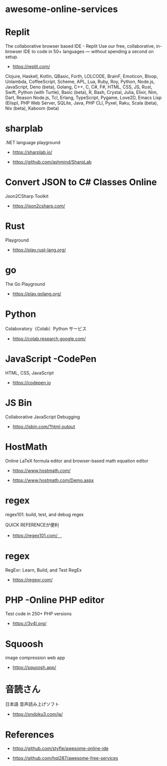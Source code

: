 # awesome-online-services

# Replit 
The collaborative browser based IDE - Replit
Use our free, collaborative, in-browser IDE to code in 50+ languages — without spending a second on setup.

- https://replit.com/

Clojure, Haskell, Kotlin, QBasic, Forth, LOLCODE, BrainF, Emoticon, Bloop, Unlambda, CoffeeScript, Scheme, APL, Lua, Ruby, Roy, Python, Node.js, JavaScript, Deno (beta), Golang, C++, C, C#, F#, HTML, CSS, JS, Rust, Swift, Python (with Turtle), Basic (beta), R, Bash, Crystal, Julia, Elixir, Nim, Dart, Reason Node.js, Tcl, Erlang, TypeScript, Pygame, Love2D, Emacs Lisp (Elisp), PHP Web Server, SQLite, Java, PHP CLI, Pyxel, Raku, Scala (beta), Nix (beta), Kaboom (beta)

# sharplab 

.NET language playground

- https://sharplab.io/

- https://github.com/ashmind/SharpLab

# Convert JSON to C# Classes Online 

Json2CSharp Toolkit 

- https://json2csharp.com/

# Rust 

Playground 

- https://play.rust-lang.org/

# go 

The Go Playground 

- https://play.golang.org/

# Python 

Colaboratory（Colab）Python サービス

- https://colab.research.google.com/

# JavaScript -CodePen 

 HTML, CSS, JavaScript

- https://codepen.io  

# JS Bin 

Collaborative JavaScript Debugging 

- https://jsbin.com/?html,output

# HostMath 

Online LaTeX formula editor and browser-based math equation editor 

- https://www.hostmath.com/

- https://www.hostmath.com/Demo.aspx

# regex  

regex101: build, test, and debug regex 

QUICK REFERENCEが便利

- https://regex101.com/　

# regex  

RegExr: Learn, Build, and Test RegEx 

- https://regexr.com/

# PHP -Online PHP editor 

Test code in 250+ PHP versions 

- https://3v4l.org/

# Squoosh 

image compression web app 

- https://squoosh.app/

# 音読さん 
日本語 音声読み上げソフト
- https://ondoku3.com/ja/

# References 

- https://github.com/styfle/awesome-online-ide

- https://github.com/hql287/awesome-free-services



